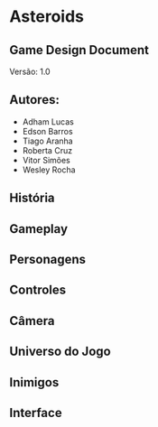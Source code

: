 # Asteroids
## Game Design Document
Versão: 1.0

## Autores:
- Adham Lucas
- Edson Barros
- Tiago Aranha
- Roberta Cruz
- Vitor Simões
- Wesley Rocha

## História

## Gameplay

## Personagens

## Controles

## Câmera

## Universo do Jogo

## Inimigos

## Interface
